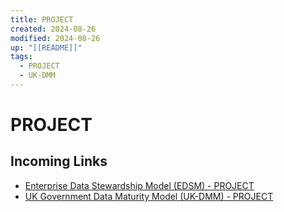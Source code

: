 ```yaml
---
title: PROJECT
created: 2024-08-26
modified: 2024-08-26
up: "[[README]]"
tags:
  - PROJECT
  - UK-DMM
---
```

# PROJECT
## Incoming Links
- [Enterprise Data Stewardship Model (EDSM) - PROJECT](./Enterprise%20Data%20Stewardship%20Model%20(EDSM)%20-%20PROJECT.md)
- [UK Government Data Maturity Model (UK-DMM) - PROJECT](./docs/UK%20Government%20Data%20Maturity%20Model%20(UK-DMM)%20-%20PROJECT.md)

